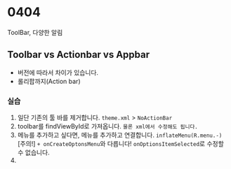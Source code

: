 # 0404

ToolBar, 다양한 알림

## Toolbar vs Actionbar vs Appbar

- 버전에 따라서 차이가 있습니다.
- 롤리팝까지(Action bar)

### 실습

1. 일단 기존의 툴 바를 제거합니다. `theme.xml` > `NoActionBar`
2. toolbar를 findViewById로 가져옵니다. `물론 xml에서 수정해도 됩니다.`
3. 메뉴를 추가하고 싶다면, 메뉴를 추가하고 연결합니다. `inflateMenu(R.menu.-)`
   [주의!] `+ onCreateOptonsMenu`와 다릅니다! `onOptionsItemSelected`로 수정할 수 없습니다.
4.
